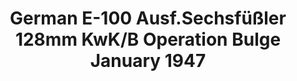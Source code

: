 ---
layout: product
title: "German E-100 Ausf.Sechsfüßler 128mm KwK/B Operation Bulge January 1947"
price: "4500" 
desc: "Maketa"
img_path: "/assets/img/UA72181.jpg"
brand: "N/A"
available: false
special_offer: false
new: false
soon: false
cat: "010000"
subcat: "013300"
subsubcat: "0N/A"
sifra: "UA72181"
---